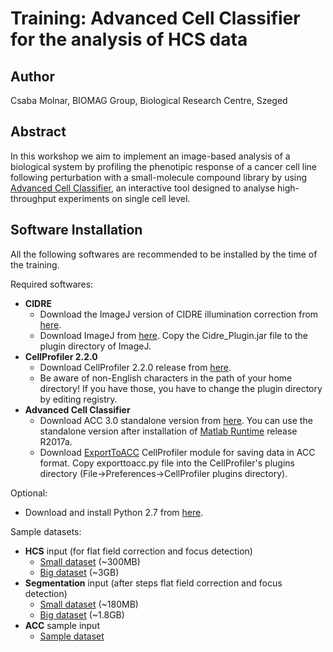 # Training: Advanced Cell Classifier for the analysis of HCS data

## Author

Csaba Molnar, BIOMAG Group, Biological Research Centre, Szeged

## Abstract

In this workshop we aim to implement an image-based analysis of a biological system by profiling the phenotipic response of a cancer cell line following perturbation with a small-molecule compound library by using [Advanced Cell Classifier](https://www.cellclassifier.org/), an interactive tool designed to analyse high-throughput experiments on single cell level.

## Software Installation

All the following softwares are recommended to be installed by the time of the training.

Required softwares:

- __CIDRE__
  - Download the ImageJ version of CIDRE illumination correction from [here](https://github.com/smithk/cidre).
  - Download ImageJ from [here](https://imagej.net/Fiji/Downloads). Copy the Cidre_Plugin.jar file to the plugin directory of ImageJ.
- __CellProfiler 2.2.0__
  - Download CellProfiler 2.2.0 release from [here](http://cellprofiler.org/previous_releases/).
  - Be aware of non-English characters in the path of your home directory! If you have those, you have to change the plugin directory by editing registry.
- __Advanced Cell Classifier__
  - Download ACC 3.0 standalone version from [here](http://www.cellclassifier.org/download/). You can use the standalone version after installation of [Matlab Runtime](https://se.mathworks.com/products/compiler/matlab-runtime.html) release R2017a.
  - Download [ExportToACC](http://eucaiorg.ipage.com/ACC/wp-content/uploads/2016/07/ExportToACCmodule.zip) CellProfiler module for saving data in ACC format. Copy exporttoacc.py file into the CellProfiler's plugins directory (File->Preferences->CellProfiler plugins directory).

Optional:
  - Download and install Python 2.7 from [here](https://www.python.org/download/releases/2.7/).

Sample datasets:

- __HCS__ input (for flat field correction and focus detection)
  - [Small dataset](https://drive.google.com/open?id=1WEhhCirTY--eyRZ_Siv9R0evXE-nRtN2) (~300MB)
  - [Big dataset](https://drive.google.com/open?id=1qlLCxCqjEl5pOefEH1ktkwZJ2LwgVVg1) (~3GB)
- __Segmentation__ input (after steps flat field correction and focus detection)
  - [Small dataset](https://drive.google.com/open?id=1F5Wa_KCrpnyu8afbAamEp9ac76zesCcg) (~180MB)
  - [Big dataset](https://drive.google.com/open?id=1MPXjDr1qbkkqIhsSDJP3NVbOjHBhqT18) (~1.8GB)
- __ACC__ sample input
  - [Sample dataset](http://acc.ethz.ch/imagecounter/downloadPage.php?fileName=ACC/Test-ProjectFolder01.zip)
